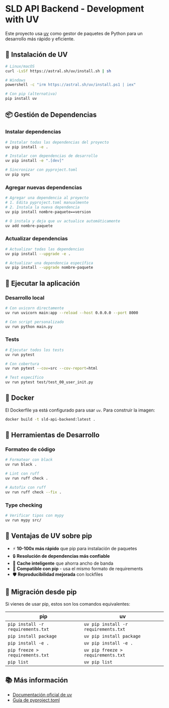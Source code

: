 # SLD API Backend - Development with UV

Este proyecto usa [uv](https://github.com/astral-sh/uv) como gestor de paquetes de Python para un desarrollo más rápido y eficiente.

## 🚀 Instalación de UV

```bash
# Linux/macOS
curl -LsSf https://astral.sh/uv/install.sh | sh

# Windows
powershell -c "irm https://astral.sh/uv/install.ps1 | iex"

# Con pip (alternativa)
pip install uv
```

## 📦 Gestión de Dependencias

### Instalar dependencias

```bash
# Instalar todas las dependencias del proyecto
uv pip install -e .

# Instalar con dependencias de desarrollo
uv pip install -e ".[dev]"

# Sincronizar con pyproject.toml
uv pip sync
```

### Agregar nuevas dependencias

```bash
# Agregar una dependencia al proyecto
# 1. Edita pyproject.toml manualmente
# 2. Instala la nueva dependencia
uv pip install nombre-paquete==version

# O instala y deja que uv actualice automáticamente
uv add nombre-paquete
```

### Actualizar dependencias

```bash
# Actualizar todas las dependencias
uv pip install --upgrade -e .

# Actualizar una dependencia específica
uv pip install --upgrade nombre-paquete
```

## 🏃 Ejecutar la aplicación

### Desarrollo local

```bash
# Con uvicorn directamente
uv run uvicorn main:app --reload --host 0.0.0.0 --port 8000

# Con script personalizado
uv run python main.py
```

### Tests

```bash
# Ejecutar todos los tests
uv run pytest

# Con cobertura
uv run pytest --cov=src --cov-report=html

# Test específico
uv run pytest test/test_00_user_init.py
```

## 🐳 Docker

El Dockerfile ya está configurado para usar `uv`. Para construir la imagen:

```bash
docker build -t sld-api-backend:latest .
```

## 🔧 Herramientas de Desarrollo

### Formateo de código

```bash
# Formatear con black
uv run black .

# Lint con ruff
uv run ruff check .

# Autofix con ruff
uv run ruff check --fix .
```

### Type checking

```bash
# Verificar tipos con mypy
uv run mypy src/
```

## 📝 Ventajas de UV sobre pip

- ⚡ **10-100x más rápido** que pip para instalación de paquetes
- 🔒 **Resolución de dependencias más confiable**
- 💾 **Cache inteligente** que ahorra ancho de banda
- 🎯 **Compatible con pip** - usa el mismo formato de requirements
- 🛡️ **Reproducibilidad mejorada** con lockfiles

## 🔄 Migración desde pip

Si vienes de usar pip, estos son los comandos equivalentes:

| pip | uv |
|-----|-----|
| `pip install -r requirements.txt` | `uv pip install -r requirements.txt` |
| `pip install package` | `uv pip install package` |
| `pip install -e .` | `uv pip install -e .` |
| `pip freeze > requirements.txt` | `uv pip freeze > requirements.txt` |
| `pip list` | `uv pip list` |

## 📚 Más información

- [Documentación oficial de uv](https://github.com/astral-sh/uv)
- [Guía de pyproject.toml](https://packaging.python.org/en/latest/guides/writing-pyproject-toml/)
